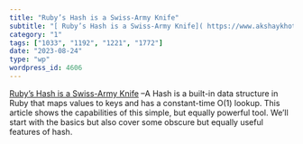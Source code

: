 ```yaml
---
title: "Ruby’s Hash is a Swiss-Army Knife"
subtitle: "[ Ruby’s Hash is a Swiss-Army Knife]( https://www.akshaykhot.com/ruby-hash-is-a-swiss-army-knife/?re..."
category: "1"
tags: ["1033", "1192", "1221", "1772"]
date: "2023-08-24"
type: "wp"
wordpress_id: 4606
---
```

[ Ruby’s Hash is a Swiss-Army Knife]( https://www.akshaykhot.com/ruby-hash-is-a-swiss-army-knife/?ref=akshays-blog-newsletter) –A Hash is a built-in data structure in Ruby that maps values to keys and has a constant-time O(1) lookup. This article shows the capabilities of this simple, but equally powerful tool. We’ll start with the basics but also cover some obscure but equally useful features of hash.
